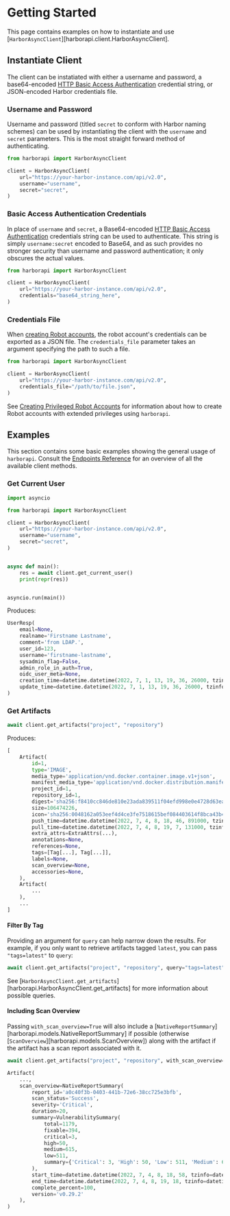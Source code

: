 # Getting Started

This page contains examples on how to instantiate and use [`HarborAsyncClient`][harborapi.client.HarborAsyncClient].

## Instantiate Client

The client can be instatiated with either a username and password, a base64-encoded [HTTP Basic Access Authentication](https://en.wikipedia.org/wiki/Basic_access_authentication) credential string, or JSON-encoded Harbor credentials file.

### Username and Password

Username and password (titled `secret` to conform with Harbor naming schemes) can be used by instantiating the client with the `username` and `secret` parameters. This is the most straight forward method of authenticating.

```py
from harborapi import HarborAsyncClient

client = HarborAsyncClient(
    url="https://your-harbor-instance.com/api/v2.0",
    username="username",
    secret="secret",
)
```

### Basic Access Authentication Credentials

In place of `username` and `secret`, a Base64-encoded [HTTP Basic Access Authentication](https://en.wikipedia.org/wiki/Basic_access_authentication) credentials string can be used to authenticate.
This string is simply `username:secret` encoded to Base64, and as such provides no stronger security than username and password authentication; it only obscures the actual values.

```py
from harborapi import HarborAsyncClient

client = HarborAsyncClient(
    url="https://your-harbor-instance.com/api/v2.0",
    credentials="base64_string_here",
)
```

### Credentials File

When [creating Robot accounts](https://goharbor.io/docs/1.10/working-with-projects/project-configuration/create-robot-accounts/), the robot account's credentials can be exported as a JSON file. The `credentials_file` parameter takes an argument specifying the path to such a file.


```py
from harborapi import HarborAsyncClient

client = HarborAsyncClient(
    url="https://your-harbor-instance.com/api/v2.0",
    credentials_file="/path/to/file.json",
)
```

See [Creating Privileged Robot Accounts](creating-system-robot.md) for information about how to create Robot accounts with extended privileges using `harborapi`.


## Examples

This section contains some basic examples showing the general usage of `harborapi`. Consult the [Endpoints Reference](../endpoints/_overview.md) for an overview of all the available client methods.

### Get Current User

```py
import asyncio

from harborapi import HarborAsyncClient

client = HarborAsyncClient(
    url="https://your-harbor-instance.com/api/v2.0",
    username="username",
    secret="secret",
)


async def main():
    res = await client.get_current_user()
    print(repr(res))


asyncio.run(main())
```

Produces:

```py
UserResp(
    email=None,
    realname='Firstname Lastname',
    comment='from LDAP.',
    user_id=123,
    username='firstname-lastname',
    sysadmin_flag=False,
    admin_role_in_auth=True,
    oidc_user_meta=None,
    creation_time=datetime.datetime(2022, 7, 1, 13, 19, 36, 26000, tzinfo=datetime.timezone.utc),
    update_time=datetime.datetime(2022, 7, 1, 13, 19, 36, 26000, tzinfo=datetime.timezone.utc)
)
```

### Get Artifacts

```py
await client.get_artifacts("project", "repository")
```

Produces:

```py
[
    Artifact(
        id=1,
        type='IMAGE',
        media_type='application/vnd.docker.container.image.v1+json',
        manifest_media_type='application/vnd.docker.distribution.manifest.v2+json',
        project_id=1,
        repository_id=1,
        digest='sha256:f8410cc846de810e23ada839511f04efd998e0e4728d63ea997001f4ead0acac',
        size=106474226,
        icon='sha256:0048162a053eef4d4ce3fe7518615bef084403614f8bca43b40ae2e762e11e06',
        push_time=datetime.datetime(2022, 7, 4, 8, 18, 46, 891000, tzinfo=datetime.timezone.utc),
        pull_time=datetime.datetime(2022, 7, 4, 8, 19, 7, 131000, tzinfo=datetime.timezone.utc),
        extra_attrs=ExtraAttrs(...),
        annotations=None,
        references=None,
        tags=[Tag[...], Tag[...]],
        labels=None,
        scan_overview=None,
        accessories=None,
    ),
    Artifact(
        ...
    ),
    ...
]
```

#### Filter By Tag

Providing an argument for `query` can help narrow down the results. For example, if you only want to retrieve artifacts tagged `latest`, you can pass `"tags=latest"` to `query`:

```py
await client.get_artifacts("project", "repository", query="tags=latest")
```

See [`HarborAsyncClient.get_artifacts`][harborapi.HarborAsyncClient.get_artifacts] for more information about possible queries.

#### Including Scan Overview

Passing `with_scan_overview=True` will also include a [`NativeReportSummary`][harborapi.models.NativeReportSummary] if possible (otherwise [`ScanOverview`][harborapi.models.ScanOverview]) along with the artifact if the artifact has a scan report associated with it.

```py
await client.get_artifacts("project", "repository", with_scan_overview=True)
```

```py
Artifact(
    ...,
    scan_overview=NativeReportSummary(
        report_id='a0c40f3b-0403-441b-72e6-38cc725e3bfb',
        scan_status='Success',
        severity='Critical',
        duration=20,
        summary=VulnerabilitySummary(
            total=1179,
            fixable=394,
            critical=3,
            high=50,
            medium=615,
            low=511,
            summary={'Critical': 3, 'High': 50, 'Low': 511, 'Medium': 615},
        ),
        start_time=datetime.datetime(2022, 7, 4, 8, 18, 58, tzinfo=datetime.timezone.utc),
        end_time=datetime.datetime(2022, 7, 4, 8, 19, 18, tzinfo=datetime.timezone.utc),
        complete_percent=100,
        version='v0.29.2'
    ),
)
```
